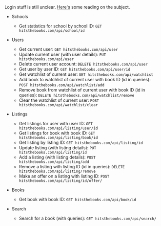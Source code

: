 Login stuff is still unclear. [Here's](http://stackoverflow.com/questions/15496915/how-to-implement-a-secure-rest-api-with-node-js) some reading on the subject. 

- Schools
	- Get statistics for school by school ID:
	`GET hitsthebooks.com/api/school/id`
- Users
	- Get current user: 
	`GET hitsthebooks.com/api/user`
	- Update current user (with user details): 
	`PUT hitsthebooks.com/api/user`
	- Delete current user account:
	`DELETE hitsthebooks.com/api/user`
	- Get user by user ID:
	`GET hitsthebooks.com/api/user/id`
	- Get watchlist of current user:
	`GET hitsthebooks.com/api/watchlist`
	- Add book to watchlist of current user with book ID (id in queries):
	`POST hitsthebooks.com/api/watchlist/add`
	- Remove book from watchlist of current user with book ID (id in queries):
	`DELETE hitsthebooks.com/api/watchlist/remove`
	- Clear the watchlist of current user:
	`POST hitsthebooks.com/api/watchlist/clear`
	
- Listings
	- Get listings for user with user ID: 
	`GET hitsthebooks.com/api/listing/user/id`
	- Get listings for book with book ID:
	`GET hitsthebooks.com/api/listing/book/id`
	- Get listing by listing ID:
	`GET hitsthebooks.com/api/listing/id`
	- Update listing (with listing details):
	`PUT hitsthebooks.com/api/listing/id`
	- Add a listing (with listing details):
	`POST hitsthebooks.com/api/listing/add`
	- Remove a listing with listing ID (id in queries):
	`DELETE hitsthebooks.com/api/listing/remove`
	- Make an offer on a listing with listing ID:
	`POST hitsthebooks.com/api/listing/id/offer/`
	
- Books
	- Get book with book ID:
	`GET hitsthebooks.com/api/book/id`

- Search
	- Search for a book (with queries):
	`GET hitsthebooks.com/api/search/`